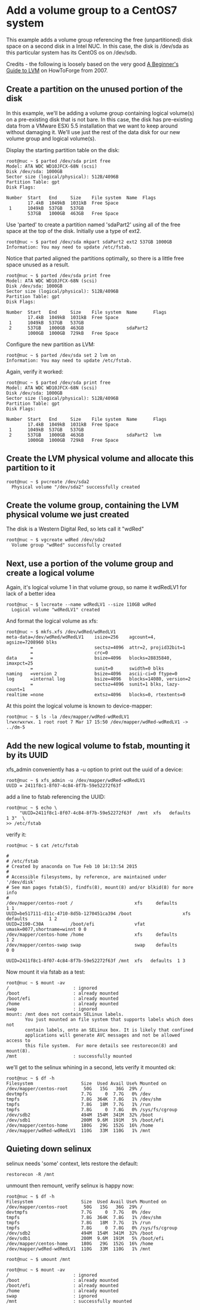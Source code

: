 # Add a volume group to a CentOS7 system

This example adds a volume group referencing the free (unpartitioned) disk space on a second disk in a Intel NUC.  In this case, the disk is /dev/sda as this particular system has its CentOS os on /dev/sdb.

Credits - the following is loosely based on the very good [A Beginner's Guide to LVM](https://www.howtoforge.com/linux_lvm) on HowToForge from 2007.


## Create a partition on the unused portion of the disk

In this example, we'll be adding a volume group containing logical volume(s) on a pre-existing disk that is not bare.  In this case, the disk has pre-existing data from a VMware ESXi 5.5 installation that we want to keep around without damaging it.  We'll use just the rest of the data disk for our new volume group and logical volume(s).

Display the starting partition table on the disk:
  
    root@nuc ~ $ parted /dev/sda print free
    Model: ATA WDC WD10JFCX-68N (scsi)
    Disk /dev/sda: 1000GB
    Sector size (logical/physical): 512B/4096B
    Partition Table: gpt
    Disk Flags:
    
    Number  Start   End     Size    File system  Name  Flags
            17.4kB  1049kB  1031kB  Free Space
     1      1049kB  537GB   537GB
            537GB   1000GB  463GB   Free Space
  

Use 'parted' to create a partition named 'sdaPart2' using all of the free space at the top of the disk.  Initially use a type of ext2.
    
    root@nuc ~ $ parted /dev/sda mkpart sdaPart2 ext2 537GB 1000GB
    Information: You may need to update /etc/fstab.
    

Notice that parted aligned the partitions optimally, so there is a little free space unused as a result.
    
    root@nuc ~ $ parted /dev/sda print free
    Model: ATA WDC WD10JFCX-68N (scsi)
    Disk /dev/sda: 1000GB
    Sector size (logical/physical): 512B/4096B
    Partition Table: gpt
    Disk Flags:
    
    Number  Start   End     Size    File system  Name      Flags
            17.4kB  1049kB  1031kB  Free Space
     1      1049kB  537GB   537GB
     2      537GB   1000GB  463GB                sdaPart2
            1000GB  1000GB  729kB   Free Space
    

Configure the new partition as LVM:

    root@nuc ~ $ parted /dev/sda set 2 lvm on
    Information: You may need to update /etc/fstab.

Again, verify it worked:
    
    root@nuc ~ $ parted /dev/sda print free
    Model: ATA WDC WD10JFCX-68N (scsi)
    Disk /dev/sda: 1000GB
    Sector size (logical/physical): 512B/4096B
    Partition Table: gpt
    Disk Flags:
    
    Number  Start   End     Size    File system  Name      Flags
            17.4kB  1049kB  1031kB  Free Space
     1      1049kB  537GB   537GB
     2      537GB   1000GB  463GB                sdaPart2  lvm
            1000GB  1000GB  729kB   Free Space


## Create the LVM physical volume and allocate this partition to it

    root@nuc ~ $ pvcreate /dev/sda2
      Physical volume "/dev/sda2" successfully created
    
## Create the volume group, containing the LVM physical volume we just created

The disk is a Western Digital Red, so lets call it "wdRed"

    root@nuc ~ $ vgcreate wdRed /dev/sda2
      Volume group "wdRed" successfully created

## Next, use a portion of the volume group and create a logical volume

Again, it's logical volume 1 in that volume group, so name it wdRedLV1 for lack of a better idea
    
    root@nuc ~ $ lvcreate --name wdRedLV1 --size 110GB wdRed
      Logical volume "wdRedLV1" created


And format the logical volume as xfs:

    root@nuc ~ $ mkfs.xfs /dev/wdRed/wdRedLV1
    meta-data=/dev/wdRed/wdRedLV1    isize=256    agcount=4, agsize=7208960 blks
             =                       sectsz=4096  attr=2, projid32bit=1
             =                       crc=0
    data     =                       bsize=4096   blocks=28835840, imaxpct=25
             =                       sunit=0      swidth=0 blks
    naming   =version 2              bsize=4096   ascii-ci=0 ftype=0
    log      =internal log           bsize=4096   blocks=14080, version=2
             =                       sectsz=4096  sunit=1 blks, lazy-count=1
    realtime =none                   extsz=4096   blocks=0, rtextents=0

At this point the logical volume is known to device-mapper:

    root@nuc ~ $ ls -la /dev/mapper/wdRed-wdRedLV1
    lrwxrwxrwx. 1 root root 7 Mar 17 15:50 /dev/mapper/wdRed-wdRedLV1 -> ../dm-5

        
    
## Add the new logical volume to fstab, mounting it by its UUID

xfs_admin conveniently has a -u option to print out the uuid of a device:
    
    root@nuc ~ $ xfs_admin -u /dev/mapper/wdRed-wdRedLV1
    UUID = 2411f8c1-8f07-4c84-8f7b-59e52272f63f

add a line to fstab referencing the UUID:



    root@nuc ~ $ echo \
         "UUID=2411f8c1-8f07-4c84-8f7b-59e52272f63f  /mnt  xfs   defaults  1 3"  \
    >> /etc/fstab

verify it:

    root@nuc ~ $ cat /etc/fstab
    
    #
    # /etc/fstab
    # Created by anaconda on Tue Feb 10 14:13:54 2015
    #
    # Accessible filesystems, by reference, are maintained under '/dev/disk'
    # See man pages fstab(5), findfs(8), mount(8) and/or blkid(8) for more info
    #
    /dev/mapper/centos-root /                       xfs     defaults        1 1
    UUID=be517111-d11c-4710-8d5b-1270451ca394 /boot                   xfs     defaults        1 2
    UUID=2190-C30A          /boot/efi               vfat    umask=0077,shortname=winnt 0 0
    /dev/mapper/centos-home /home                   xfs     defaults        1 2
    /dev/mapper/centos-swap swap                    swap    defaults        0 0
    
    UUID=2411f8c1-8f07-4c84-8f7b-59e52272f63f /mnt  xfs   defaults  1 3

Now mount it via fstab as a test:

    root@nuc ~ $ mount -av
    /                        : ignored
    /boot                    : already mounted
    /boot/efi                : already mounted
    /home                    : already mounted
    swap                     : ignored
    mount: /mnt does not contain SELinux labels.
           You just mounted an file system that supports labels which does not
           contain labels, onto an SELinux box. It is likely that confined
           applications will generate AVC messages and not be allowed access to
           this file system.  For more details see restorecon(8) and mount(8).
    /mnt                     : successfully mounted


we'll get to the selinux whining in a second, lets verify it mounted ok:

    root@nuc ~ $ df -h
    Filesystem                  Size  Used Avail Use% Mounted on
    /dev/mapper/centos-root      50G   15G   36G  29% /
    devtmpfs                    7.7G     0  7.7G   0% /dev
    tmpfs                       7.8G  364K  7.8G   1% /dev/shm
    tmpfs                       7.8G   18M  7.7G   1% /run
    tmpfs                       7.8G     0  7.8G   0% /sys/fs/cgroup
    /dev/sdb2                   494M  154M  341M  32% /boot
    /dev/sdb1                   200M  9.6M  191M   5% /boot/efi
    /dev/mapper/centos-home     180G   29G  152G  16% /home
    /dev/mapper/wdRed-wdRedLV1  110G   33M  110G   1% /mnt
    

## Quieting down selinux

selinux needs 'some' context, lets restore the default:

    restorecon -R /mnt
    

unmount then remount, verify selinux is happy now:

    root@nuc ~ $ df -h
    Filesystem                  Size  Used Avail Use% Mounted on
    /dev/mapper/centos-root      50G   15G   36G  29% /
    devtmpfs                    7.7G     0  7.7G   0% /dev
    tmpfs                       7.8G  364K  7.8G   1% /dev/shm
    tmpfs                       7.8G   18M  7.7G   1% /run
    tmpfs                       7.8G     0  7.8G   0% /sys/fs/cgroup
    /dev/sdb2                   494M  154M  341M  32% /boot
    /dev/sdb1                   200M  9.6M  191M   5% /boot/efi
    /dev/mapper/centos-home     180G   29G  152G  16% /home
    /dev/mapper/wdRed-wdRedLV1  110G   33M  110G   1% /mnt 

    root@nuc ~ $ umount /mnt

    root@nuc ~ $ mount -av
    /                        : ignored
    /boot                    : already mounted
    /boot/efi                : already mounted
    /home                    : already mounted
    swap                     : ignored
    /mnt                     : successfully mounted  

